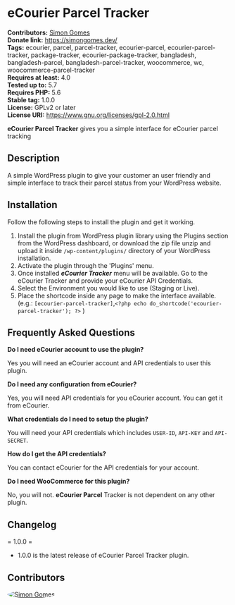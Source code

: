 # eCourier Parcel Tracker  
**Contributors:** [Simon Gomes](https://github.com/simongomes)  
**Donate link:** https://simongomes.dev/  
**Tags:** ecourier, parcel, parcel-tracker, ecourier-parcel, ecourier-parcel-tracker, package-tracker, ecourier-package-tracker, bangladesh, bangladesh-parcel, bangladesh-parcel-tracker, woocommerce, wc, woocommerce-parcel-tracker  
**Requires at least:** 4.0  
**Tested up to:** 5.7  
**Requires PHP:** 5.6  
**Stable tag:** 1.0.0  
**License:** GPLv2 or later  
**License URI:** https://www.gnu.org/licenses/gpl-2.0.html  

**eCourier Parcel Tracker** gives you a simple interface for eCourier parcel tracking

## Description

A simple WordPress plugin to give your customer an user friendly and simple interface to track their parcel status from your WordPress website.

## Installation

Follow the following steps to install the plugin and get it working.

1. Install the plugin from WordPress plugin library using the Plugins section from the WordPress dashboard, or download the zip file unzip and upload it inside `/wp-content/plugins/` directory of your WordPress installation.
2. Activate the plugin through the 'Plugins' menu.
3. Once installed _**eCourier Tracker**_ menu will be available. Go to the eCourier Tracker and provide your eCourier API Credentials.
4. Select the Environment you would like to use (Staging or Live).
5. Place the shortcode inside any page to make the interface available. (e.g.: `[ecourier-parcel-tracker]`,`<?php echo do_shortcode('ecourier-parcel-tracker'); ?>` )

## Frequently Asked Questions

**Do I need eCourier account to use the plugin?**

Yes you will need an eCourier account and API credentials to user this plugin.

**Do I need any configuration from eCourier?**

Yes, you will need API credentials for you eCourier account. You can get it from eCourier.

**What credentials do I need to setup the plugin?**

You will need your API credentials which includes `USER-ID`, `API-KEY` and `API-SECRET`.

**How do I get the API credentials?**

You can contact eCourier for the API credentials for your account.

**Do I need WooCommerce for this plugin?**

No, you will not. **eCourier Parcel** Tracker is not dependent on any other plugin.

## Changelog

= 1.0.0 =
* 1.0.0 is the latest release of eCourier Parcel Tracker plugin.

## Contributors
<a href="https://github.com/simongomes">
  <img src="https://github.com/simongomes.png?size=50" style="border-radius: 50%" alt="Simon Gomes" title="Simon Gomes">
</a>